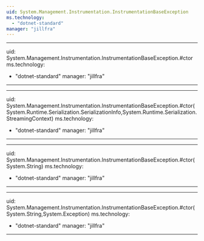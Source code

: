 ```yaml
---
uid: System.Management.Instrumentation.InstrumentationBaseException
ms.technology: 
  - "dotnet-standard"
manager: "jillfra"
---
```


---
uid: System.Management.Instrumentation.InstrumentationBaseException.#ctor
ms.technology: 
  - "dotnet-standard"
manager: "jillfra"
---

---
uid: System.Management.Instrumentation.InstrumentationBaseException.#ctor(System.Runtime.Serialization.SerializationInfo,System.Runtime.Serialization.StreamingContext)
ms.technology: 
  - "dotnet-standard"
manager: "jillfra"
---

---
uid: System.Management.Instrumentation.InstrumentationBaseException.#ctor(System.String)
ms.technology: 
  - "dotnet-standard"
manager: "jillfra"
---

---
uid: System.Management.Instrumentation.InstrumentationBaseException.#ctor(System.String,System.Exception)
ms.technology: 
  - "dotnet-standard"
manager: "jillfra"
---
